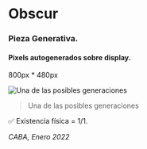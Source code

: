 # Obscur
### Pieza Generativa. 
#### Pixels autogenerados sobre display.

800px * 480px

![Una de las posibles generaciones](https://raw.githubusercontent.com/juanmiguells/obscur/main/obscur.png)

> Una de las posibles generaciones


:white_check_mark: Existencia física = 1/1.



*CABA, Enero 2022*
